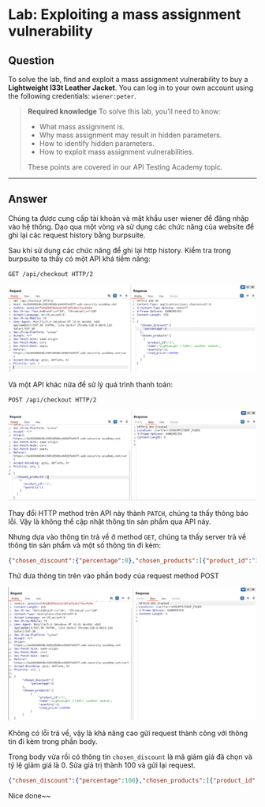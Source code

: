 # Lab: Exploiting a mass assignment vulnerability

## Question

To solve the lab, find and exploit a mass assignment vulnerability to buy a **Lightweight l33t Leather Jacket**. You can log in to your own account using the following credentials: `wiener:peter`.

> **Required knowledge**
> To solve this lab, you'll need to know:
> - What mass assignment is.
> - Why mass assignment may result in hidden parameters.
> - How to identify hidden parameters.
> - How to exploit mass assignment vulnerabilities.
>
> These points are covered in our API Testing Academy topic.

---

## Answer

Chúng ta được cung cấp tài khoản và mật khẩu user wiener để đăng nhập vào hệ thống. Dạo qua một vòng và sử dụng các chức năng của website để ghi lại các request history bằng burpsuite.

Sau khi sử dụng các chức năng để ghi lại http history. Kiểm tra trong burpsuite ta thấy có một API khá tiềm năng:

```text
GET /api/checkout HTTP/2
```

![](images/1729853340909.png)

Và một API khác nữa để sử lý quá trình thanh toán:

```text
POST /api/checkout HTTP/2
```

![](images/1729853495404.png)

Thay đổi HTTP method trên API này thành `PATCH`, chúng ta thấy thông báo lỗi. Vậy là không thể cập nhật thông tin sản phẩm qua API này.

Nhưng dựa vào thông tin trả về ở method `GET`, chúng ta thấy server trả về thông tin sản phẩm và một số thông tin đi kèm:

```json
{"chosen_discount":{"percentage":0},"chosen_products":[{"product_id":"1","name":"Lightweight \"l33t\" Leather Jacket","quantity":2,"item_price":133700}]}
```

Thử đưa thông tin trên vào phần body của request method POST

![](images/1729853769191.png)

Không có lỗi trả về, vậy là khả năng cao gửi request thành công với thông tin đi kèm trong phần body.

Trong body vừa rồi có thông tin `chosen_discount` là mã giảm giá đã chọn và tỷ lệ giảm giá là 0. Sửa giá trị thành 100 và gửi lại request.

```json
{"chosen_discount":{"percentage":100},"chosen_products":[{"product_id":"1","name":"Lightweight \"l33t\" Leather Jacket","quantity":2,"item_price":133700}]}
```

Nice done~~

